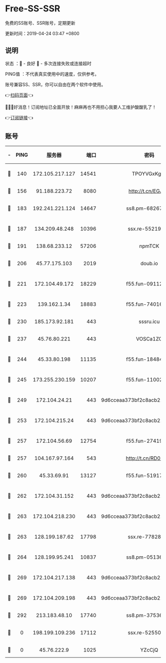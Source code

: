 # Free-SS-SSR

免费的SS账号、SSR账号，定期更新

更新时间：2019-04-24 03:47 +0800

## 说明

状态     ：🙂 - 良好 🙁 - 多次连接失败或连接超时

PING值   ：不代表真实使用中的速度，仅供参考。

账号兼容SS、SSR，你可以自由在两个软件中使用。

👉[扫码页面](https://liesauer.github.io/Free-SS-SSR/)👈

🎉🎉🎉好消息！订阅地址已全面开放！麻麻再也不用担心我要人工维护酸酸乳了！

👉[订阅链接](https://www.liesauer.net/yogurt/subscribe?ACCESS_TOKEN=DAYxR3mMaZAsaqUb)👈

## 账号

|-|PING|服务器|端口|密码|加密方式|区域|
|:----:|:----:|:-----:|-----:|:----:|:----:|:----:|
|🙂|140|172.105.217.127|14541|TPOYVGxKglpi|aes-256-cfb|JP|
|🙂|156|91.188.223.72|8080|http://t.cn/EGJIyrl|rc4-md5|RU|
|🙂|183|192.241.221.124|14647|ss8.pm-68267286|aes-256-cfb|US|
|🙂|187|134.209.48.248|10396|ssx.re-55219751|aes-256-cfb|US|
|🙂|191|138.68.233.12|57206|npmTCK|rc4-md5|US|
|🙂|206|45.77.175.103|2019|doub.io|aes-128-ctr|SG|
|🙂|221|172.104.49.172|18229|f55.fun-09112326|aes-256-cfb|SG|
|🙂|223|139.162.1.34|18883|f55.fun-74016666|aes-256-cfb|SG|
|🙂|230|185.173.92.181|443|sssru.icu|rc4-md5|RU|
|🙂|237|45.76.80.221|443|VOSCa1ZG|aes-256-cfb|DE|
|🙂|244|45.33.80.198|11135|f55.fun-18484831|aes-256-cfb|US|
|🙂|245|173.255.230.159|10207|f55.fun-11002596|aes-256-cfb|US|
|🙂|249|172.104.24.21|443|9d6cceaa373bf2c8acb22e60b6a58be6|aes-256-cfb|US|
|🙂|253|172.104.215.24|443|9d6cceaa373bf2c8acb22e60b6a58be6|aes-256-cfb|US|
|🙂|257|172.104.56.69|12754|f55.fun-27419947|aes-256-cfb|SG|
|🙂|257|104.167.97.164|543|http://t.cn/RD0D7sx|rc4-md5|CA|
|🙂|260|45.33.69.91|13127|f55.fun-51917148|aes-256-cfb|US|
|🙂|262|172.104.31.152|443|9d6cceaa373bf2c8acb22e60b6a58be6|aes-256-cfb|US|
|🙂|263|172.104.218.230|443|9d6cceaa373bf2c8acb22e60b6a58be6|aes-256-cfb|US|
|🙂|263|128.199.187.62|17798|ssx.re-77828825|aes-256-cfb|SG|
|🙂|264|128.199.95.241|10837|ss8.pm-05136377|aes-256-cfb|SG|
|🙂|269|172.104.217.138|443|9d6cceaa373bf2c8acb22e60b6a58be6|aes-256-cfb|US|
|🙂|269|172.104.209.198|443|9d6cceaa373bf2c8acb22e60b6a58be6|aes-256-cfb|US|
|🙂|292|213.183.48.10|17740|ss8.pm-37536605|rc4-md5|RU|
|🙁|0|198.199.109.236|17112|ssx.re-52550724|aes-256-cfb|US|
|🙁|0|45.76.222.9|1025|YZcCjQ|rc4-md5|JP|
